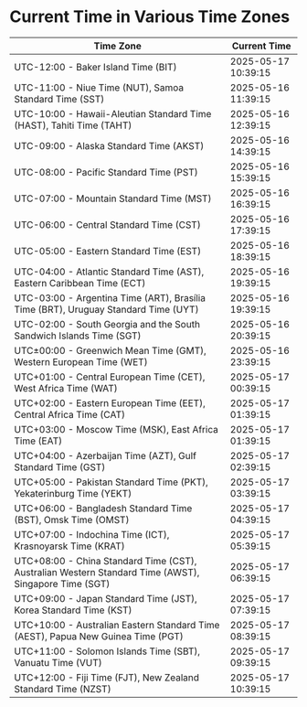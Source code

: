 # Current Time in Various Time Zones

| Time Zone | Current Time |
|-----------|--------------|
| UTC-12:00 - Baker Island Time (BIT) | 2025-05-17 10:39:15 |
| UTC-11:00 - Niue Time (NUT), Samoa Standard Time (SST) | 2025-05-16 11:39:15 |
| UTC-10:00 - Hawaii-Aleutian Standard Time (HAST), Tahiti Time (TAHT) | 2025-05-16 12:39:15 |
| UTC-09:00 - Alaska Standard Time (AKST) | 2025-05-16 14:39:15 |
| UTC-08:00 - Pacific Standard Time (PST) | 2025-05-16 15:39:15 |
| UTC-07:00 - Mountain Standard Time (MST) | 2025-05-16 16:39:15 |
| UTC-06:00 - Central Standard Time (CST) | 2025-05-16 17:39:15 |
| UTC-05:00 - Eastern Standard Time (EST) | 2025-05-16 18:39:15 |
| UTC-04:00 - Atlantic Standard Time (AST), Eastern Caribbean Time (ECT) | 2025-05-16 19:39:15 |
| UTC-03:00 - Argentina Time (ART), Brasília Time (BRT), Uruguay Standard Time (UYT) | 2025-05-16 19:39:15 |
| UTC-02:00 - South Georgia and the South Sandwich Islands Time (SGT) | 2025-05-16 20:39:15 |
| UTC±00:00 - Greenwich Mean Time (GMT), Western European Time (WET) | 2025-05-16 23:39:15 |
| UTC+01:00 - Central European Time (CET), West Africa Time (WAT) | 2025-05-17 00:39:15 |
| UTC+02:00 - Eastern European Time (EET), Central Africa Time (CAT) | 2025-05-17 01:39:15 |
| UTC+03:00 - Moscow Time (MSK), East Africa Time (EAT) | 2025-05-17 01:39:15 |
| UTC+04:00 - Azerbaijan Time (AZT), Gulf Standard Time (GST) | 2025-05-17 02:39:15 |
| UTC+05:00 - Pakistan Standard Time (PKT), Yekaterinburg Time (YEKT) | 2025-05-17 03:39:15 |
| UTC+06:00 - Bangladesh Standard Time (BST), Omsk Time (OMST) | 2025-05-17 04:39:15 |
| UTC+07:00 - Indochina Time (ICT), Krasnoyarsk Time (KRAT) | 2025-05-17 05:39:15 |
| UTC+08:00 - China Standard Time (CST), Australian Western Standard Time (AWST), Singapore Time (SGT) | 2025-05-17 06:39:15 |
| UTC+09:00 - Japan Standard Time (JST), Korea Standard Time (KST) | 2025-05-17 07:39:15 |
| UTC+10:00 - Australian Eastern Standard Time (AEST), Papua New Guinea Time (PGT) | 2025-05-17 08:39:15 |
| UTC+11:00 - Solomon Islands Time (SBT), Vanuatu Time (VUT) | 2025-05-17 09:39:15 |
| UTC+12:00 - Fiji Time (FJT), New Zealand Standard Time (NZST) | 2025-05-17 10:39:15 |
